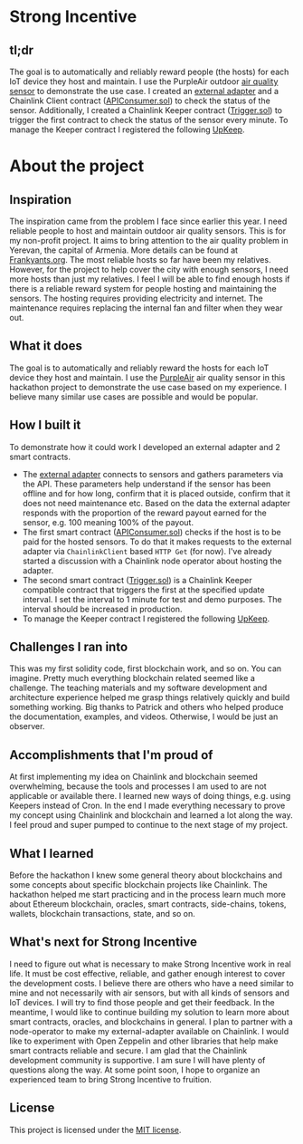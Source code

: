 # Strong Incentive
## tl;dr
The goal is to automatically and reliably reward people (the hosts) for each IoT device they host and maintain. I use the PurpleAir outdoor [air quality sensor](https://map.purpleair.com/1/mAQI/a10/p604800/cC0?key=LB8UWNQB67QTLWEC&show=132143&select=132143#13/50.00232/36.22578) to demonstrate the use case. I created an [external adapter](https://github.com/tigco/strong-incentive/tree/main/purple-air-sensor-external-adapter) and a Chainlink Client  contract ([APIConsumer.sol](https://github.com/tigco/strong-incentive/blob/main/frankyants-strong-incentive/contracts/APIConsumer.sol)) to check the status of the sensor. Additionally, I created a Chainlink Keeper contract ([Trigger.sol](https://github.com/tigco/strong-incentive/blob/main/frankyants-strong-incentive/contracts/Trigger.sol)) to trigger the first contract to check the status of the sensor every minute. To manage the Keeper contract I registered the following [UpKeep](https://keepers.chain.link/kovan/1749).
# About the project
## Inspiration
The inspiration came from the problem I face since earlier this year. I need reliable people to host and maintain outdoor air quality sensors. This is for my non-profit project. It aims to bring attention to the air quality problem in Yerevan, the capital of Armenia. More details can be found at [Frankyants.org](https://www.frankyants.org). The most reliable hosts so far have been my relatives. However, for the project to help cover the city with enough sensors, I need more hosts than just my relatives. I feel I will be able to find enough hosts if there is a reliable reward system for people hosting and maintaining the sensors. The hosting requires providing electricity and internet. The maintenance requires replacing the internal fan and filter when they wear out.
## What it does
The goal is to automatically and reliably reward the hosts for each IoT device they host and maintain. I use the [PurpleAir](https://map.purpleair.com/1/mAQI/a10/p604800/cC0?key=LB8UWNQB67QTLWEC&show=132143&select=132143#13/50.00232/36.22578) air quality sensor in this hackathon project to demonstrate the use case based on my experience. I believe many similar use cases are possible and would be popular.
## How I built it
To demonstrate how it could work I developed an external adapter and 2 smart contracts. 
* The [external adapter](https://github.com/tigco/strong-incentive/tree/main/purple-air-sensor-external-adapter) connects to sensors and gathers parameters via the API. These parameters help understand if the sensor has been offline and for how long, confirm that it is placed outside, confirm that it does not need maintenance etc. Based on the data the external adapter responds with the proportion of the reward payout earned for the sensor, e.g. 100 meaning 100% of the payout. 
* The first smart contract ([APIConsumer.sol](https://github.com/tigco/strong-incentive/blob/main/frankyants-strong-incentive/contracts/APIConsumer.sol)) checks if the host is to be paid for the hosted sensors. To do that it makes requests to the external adapter via `ChainlinkClient` based `HTTP Get` (for now). I've already started a discussion with a Chainlink node operator about hosting the adapter.
* The second smart contract ([Trigger.sol](https://github.com/tigco/strong-incentive/blob/main/frankyants-strong-incentive/contracts/Trigger.sol)) is a Chainlink Keeper compatible contract that triggers the first at the specified update interval. I set the interval to 1 minute for test and demo purposes. The interval should be increased in production.
* To manage the Keeper contract I registered the following [UpKeep](https://keepers.chain.link/kovan/1749).
## Challenges I ran into
This was my first solidity code, first blockchain work, and so on. You can imagine. Pretty much everything blockchain related seemed like a challenge. The teaching materials and my software development and architecture experience helped me grasp things relatively quickly and build something working. Big thanks to Patrick and others who helped produce the documentation, examples, and videos. Otherwise, I would be just an observer.
## Accomplishments that I'm proud of
At first implementing my idea on Chainlink and blockchain seemed overwhelming, because the tools and processes I am used to are not applicable or available there. I learned new ways of doing things, e.g. using Keepers instead of Cron. In the end I made everything necessary to prove my concept using Chainlink and blockchain and learned a lot along the way. I feel proud and super pumped to continue to the next stage of my project.
## What I learned
Before the hackathon I knew some general theory about blockchains and some concepts about specific blockchain projects like Chainlink. The hackathon helped me start practicing and in the process learn much more about Ethereum blockchain, oracles, smart contracts, side-chains, tokens, wallets, blockchain transactions, state, and so on. 
## What's next for Strong Incentive
I need to figure out what is necessary to make Strong Incentive work in real life. It must be cost effective, reliable, and gather enough interest to cover the development costs. I believe there are others who have a need similar to mine and not necessarily with air sensors, but with all kinds of sensors and IoT devices. I will try to find those people and get their feedback. In the meantime, I would like to continue building my solution to learn more about smart contracts, oracles, and blockchains in general. I plan to partner with a node-operator to make my external-adapter available on Chainlink. I would like to experiment with Open Zeppelin and other libraries that help make smart contracts reliable and secure. I am glad that the Chainlink development community is supportive. I am sure I will have plenty of questions along the way. At some point soon, I hope to organize an experienced team to bring Strong Incentive to fruition.
## License
This project is licensed under the [MIT license](LICENSE).